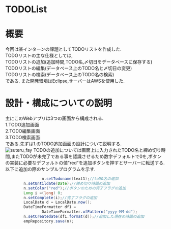 TODOList
====
# 概要
今回は某インターンの課題としてTODOリストを作成した.<br>
TODOリストの主な仕様としては,<br>
TODOリストの追加(追加時間,TODO名,〆切日をデータベースに保存する)<br>
TODOリストの編集(データベース上のTODO名と〆切日の変更)<br>
TODOリストの検索(データベース上のTODO名の検索)<br>
である.
また開発環境はEclipse,サーバーはAWSを使用した.
# 設計・構成についての説明
主にこのWebアプリは3つの画面から構成される.<br>
1.TODO追加画面<br>
2.TODO編集画面<br>
3.TODO検索画面<br>
である.先ずは1.のTODO追加画面の設計について説明する.<br>
![suteru_fay](https://user-images.githubusercontent.com/52820882/62184351-ae2b8780-b398-11e9-8c2a-b372d3467e81.png)
TODOの追加については画面上に入力されたTODO名と締め切り時間,またTODOが未完了である事を認識させるため数字デフォルトで0を,ボタンの実装に必要なデフォルトの値"red"を追加ボタンを押すとサーバーに転送する.以下に追加の際のサンプルプログラムを示す.
```java:push.java
                n.setTodoname(text1);//toDO名の追加
		n.setUntildate(Date);//締め切り時間の追加
		n.setColor("red");//ボタンのための完了フラグの追加
		Long i =(long) 0;
		n.setComplete(i);//完了フラグの追加
		LocalDate d = LocalDate.now();
		DateTimeFormatter df1 = 
				DateTimeFormatter.ofPattern("yyyy-MM-dd");
		n.setCreatedate(df1.format(d));//追加した現在の時間の追加
		empRepository.save(n);
```

